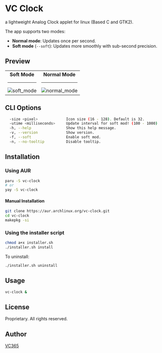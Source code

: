 VC Clock
========
a lightweight Analog Clock applet for linux (Based C and GTK2).

The app supports two modes:

- **Normal mode**: Updates once per second.
- **Soft mode** (`--soft`): Updates more smoothly with sub-second precision.

Preview
-------
<div align="center"><table><tr>
    <td align="center">
      <b>Soft Mode</b><hr>
      <img src="https://github.com/user-attachments/assets/3c038bdd-6673-4c1a-8b7b-c9ab8c87214f" alt="soft_mode" />
    </td>
    <td align="center">
      <b>Normal Mode</b><hr>
      <img src="https://github.com/user-attachments/assets/edc7afb3-b3be-4825-a78a-26f561284c86" alt="normal_mode" />
    </td>
  </tr></table></div>

CLI Options
-----------
```bash
  -size <pixel>             Icon size (16 - 128). Default is 32.
  -utime <milliseconds>     Update interval for soft mod! (100 - 1000). Default is 500.
  -h, --help                Show this help message.
  -v, --version             Show version.
  -f, --soft                Enable soft mod.
  -n, --no-tooltip          Disable tooltip.
```

Installation
------------
### Using AUR

```bash
paru -S vc-clock
# or
yay -S vc-clock
```
#### Manual Installation
```bash
git clone https://aur.archlinux.org/vc-clock.git
cd vc-clock
makepkg -si
```
### Using the installer script

```bash
chmod a+x installer.sh
./installer.sh install
```

To uninstall:

```bash
./installer.sh uninstall
```

Usage
-----
```bash
vc-clock &
```

License
-------
Proprietary. All rights reserved.

Author
------
[VC365](https://github.com/VC365)
